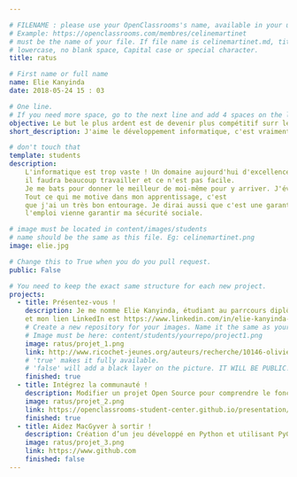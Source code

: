 ```yaml
---

# FILENAME : please use your OpenClassrooms's name, available in your url.
# Example: https://openclassrooms.com/membres/celinemartinet
# must be the name of your file. If file name is celinemartinet.md, title is celinemartinet.
# lowercase, no blank space, Capital case or special character.
title: ratus

# First name or full name
name: Elie Kanyinda
date: 2018-05-24 15 : 03

# One line.
# If you need more space, go to the next line and add 4 spaces on the left, as in 'description'.
objective: Le but le plus ardent est de devenir plus compétitif surr le marché de l'emploi.
short_description: J'aime le développement informatique, c'est vraiment une passion.

# don't touch that
template: students
description:
    L'informatique est trop vaste ! Un domaine aujourd'hui d'excellence mais pour y arriver, 
    il faudra beaucoup travailler et ce n'est pas facile.
    Je me bats pour donner le meilleur de moi-même pour y arriver. J'évite la distraction. 
    Tout ce qui me motive dans mon apprentissage, c'est
    que j'ai un très bon entourage. Je dirai aussi que c'est une garantie avant même que 
    l'emploi vienne garantir ma sécurité sociale.

# image must be located in content/images/students
# name should be the same as this file. Eg: celinemartinet.png
image: elie.jpg

# Change this to True when you do you pull request.
public: False

# You need to keep the exact same structure for each new project.
projects:
  - title: Présentez-vous !
    description: Je me nomme Elie Kanyinda, étudiant au parrcours diplômant DA Java 
    et mon lien LinkedIn est https://www.linkedin.com/in/elie-kanyinda-67a551a3/.
    # Create a new repository for your images. Name it the same as your nickname and profile picture.
    # Image must be here: content/students/yourrepo/project1.png
    image: ratus/projet_1.png
    link: http://www.ricochet-jeunes.org/auteurs/recherche/10146-olivier-vogel
    # 'true' makes it fully available.
    # 'false' will add a black layer on the picture. IT WILL BE PUBLIC!
    finished: true
  - title: Intégrez la communauté !
    description: Modifier un projet Open Source pour comprendre le fonctionnement de Git, de Github et des pull requests. 
    image: ratus/projet_2.png
    link: https://openclassrooms-student-center.github.io/presentation/students/ratus.html
    finished: true
  - title: Aidez MacGyver à sortir !
    description: Création d’un jeu développé en Python et utilisant PyGame.
    image: ratus/projet_3.png
    link: https://www.github.com
    finished: false
---
```


